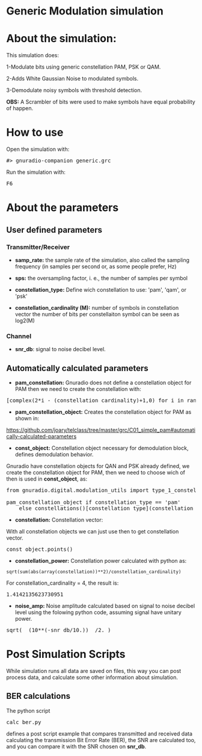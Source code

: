 # Generic Modulation simulation

# About the simulation:
This simulation does:

1-Modulate bits using generic constellation PAM, PSK or QAM.

2-Adds White Gaussian Noise to modulated symbols.

3-Demodulate noisy symbols with threshold detection.

**OBS:** A Scrambler of bits were used to make symbols have equal probability
of happen.

# How to use

Open the simulation with:

<pre>#> gnuradio-companion generic.grc</pre>

Run the simulation with:

<pre>F6</pre>

# About the parameters

## User defined parameters

### Transmitter/Receiver

* **samp_rate:** the sample rate of the simulation, also called the sampling frequency (in samples per second or, as some people prefer, Hz)

* **sps:** the oversampling factor, i. e., the number of samples per symbol

* **constellation_type:** Define wich constellation to use: 'pam', 'qam', or 'psk'

* **constellation_cardinality (M):**  number of symbols in constellation vector
the number of bits per constellaiton symbol can be seen as log2(M)

### Channel

* **snr_db**: signal to noise decibel level.

## Automatically calculated parameters

* **pam_constellation:** Gnuradio does not define a constellation object for PAM
then we need to create the constellation with:

<pre>
[complex(2*i - (constellation_cardinality)+1,0) for i in range(constellation_cardinality)] 
</pre>

* **pam_constellation_object:** Creates the constellation object for PAM
as shown in:

https://github.com/joary/telclass/tree/master/grc/C01_simple_pam#automatically-calculated-parameters

* **const_object:** Constellation object necessary for demodulation block, 
defines demodulation behavior.

Gnuradio have constellation objects for QAN and PSK already defined,
we create the constellation object for PAM, then we need to choose
wich of then is used in **const_object**, as:

<pre>
from gnuradio.digital.modulation_utils import type_1_constellations as constellations

pam_constellation_object if constellation_type == 'pam' 
    else constellations()[constellation_type](constellation_cardinality)
</pre>

* **constellation:** Constellation vector:

With all constellation objects we can just use then to get constellation vector.

<pre>
const_object.points()
</pre>


* **constellation_power:** Constellation power calculated with python as:

<pre><code>sqrt(sum(abs(array(constellation))**2)/constellation_cardinality)</code></pre>

For constellation_cardinality = 4, the result is:

<pre>1.4142135623730951</pre>

* **noise_amp:** Noise amplitude calculated based on signal to noise decibel level
using the folowing python code, assuming signal have unitary power.

<pre>sqrt(  (10**(-snr_db/10.))  /2. )</pre>

# Post Simulation Scripts

While simulation runs all data are saved on files, this way
you can post process data, and calculate some other information
about simulation.

## BER calculations

The python script <pre>calc_ber.py</pre> defines a post script example that
compares transmitted and received data calculating the transmission Bit Error
Rate (BER), the SNR are calculated too, and you can compare it with the 
SNR chosen on **snr_db**.


